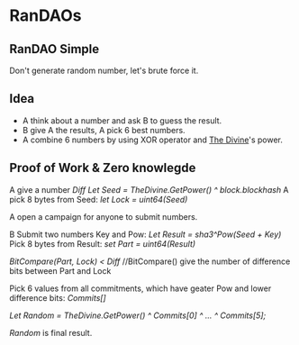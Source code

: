 # RanDAOs

## RanDAO Simple

Don't generate random number, let's brute force it.

## Idea

* A think about a number and ask B to guess the result.
* B give A the results, A pick 6 best numbers.
* A combine 6 numbers by using XOR operator and [The Divine](https://github.com/tad88dev/thedivine)'s power.

## Proof of Work & Zero knowlegde

A give a number *Diff*
*Let Seed = TheDivine.GetPower() ^ block.blockhash*
A pick 8 bytes from Seed: *let Lock = uint64(Seed)*

A open a campaign for anyone to submit numbers.

B Submit two numbers Key and Pow:
*Let Result = sha3^Pow(Seed + Key)*
Pick 8 bytes from Result: *set Part = uint64(Result)*

*BitCompare(Part, Lock) < Diff* //BitCompare() give the number of difference bits between Part and Lock

Pick 6 values from all commitments, which have geater Pow and lower difference bits: *Commits[]*

*Let Random = TheDivine.GetPower() ^ Commits[0] ^ ... ^ Commits[5];*

*Random* is final result. 